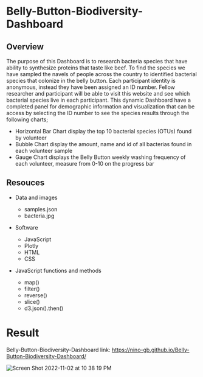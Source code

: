 # Belly-Button-Biodiversity-Dashboard

## Overview

The purpose of this Dashboard is to research bacteria species that have ability to synthesize proteins that taste like beef. To find the species we have sampled the navels of people across the country to identified bacterial species that colonize in the belly button. Each participant identity is anonymous, instead they have been assigned an ID number. Fellow researcher and participant will be able to visit this website and see which bacterial species live in each participant. This dynamic Dashboard have a completed panel for demographic information and visualization that can be access by selecting the ID number to see the species results through the following charts;

- Horizontal Bar Chart display the top 10 bacterial species (OTUs) found by volunteer 
- Bubble Chart display the amount, name and id of all bacterias found in each volunteer sample
- Gauge Chart displays the Belly Button weekly washing frequency of each volunteer, measure from 0-10 on the progress bar
           
           
## Resouces

- Data and images
  - samples.json
  - bacteria.jpg

- Software
  - JavaScript
  - Plotly
  - HTML
  - CSS
  
- JavaScript functions and methods
  - map()
  - filter()
  - reverse()
  - slice()
  - d3.json().then()
# Result

Belly-Button-Biodiversity-Dashboard link: https://nino-gb.github.io/Belly-Button-Biodiversity-Dashboard/

![Screen Shot 2022-11-02 at 10 38 19 PM](https://user-images.githubusercontent.com/110786136/199643821-b988bcd9-cabc-4150-8bc5-130d03104ed3.png)
